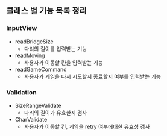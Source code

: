 ## 클래스 별 기능 목록 정리

### InputView
* readBridgeSize
    * 다리의 길이를 입력받는 기능
* readMoving
    * 사용자가 이동할 칸을 입력받는 기능
* readGameCommand
    * 사용자가 게임을 다시 시도할지 종료할지 여부를 입력받는 기능

### Validation
* SizeRangeValidate
  * 다리의 길이가 유효한지 검사 
* CharValidate
  * 사용자가 이동할 칸, 게임을 retry 여부에대한 유효성 검사
